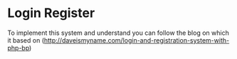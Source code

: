Login Register
=============

To implement this system and understand you can follow the blog on which it based on (http://daveismyname.com/login-and-registration-system-with-php-bp)
